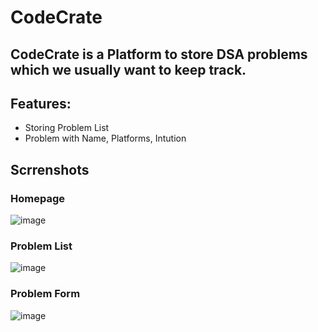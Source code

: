 # CodeCrate
## CodeCrate is a Platform to store DSA problems which we usually want to keep track.

## Features:
- Storing Problem List
- Problem with Name, Platforms, Intution


## Scrrenshots

### Homepage
![image](https://github.com/Nishantth1/CodeCrate/assets/97899868/37c1939d-c6ad-4b47-affa-d62caddf620f)

### Problem List
![image](https://github.com/Nishantth1/CodeCrate/assets/97899868/09cb762b-24e6-43f7-b7d8-44caa69c022e)

### Problem Form
![image](https://github.com/Nishantth1/CodeCrate/assets/97899868/16ee7ab1-e68a-4a0d-be8d-37d249988616)
